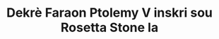 ---
layout: quote
permalink: /ht/
langtag: ht
type: modern
script: Latn
langName: Kreyòl ayisyen
englishLangName: Haitian Creole
title: Dekrè Faraon Ptolemy V inskri sou Rosetta Stone la
quote: Kopi dekrè sa a pral dekoupe an iyèglif, demotic, ak grèk sou dach basalt yo epi mete nan premye, dezyèm, ak twazyèm lòd nan tanp yo bò kote estati Ptolemy, bondye ki pa janm mouri a.
reference: Dekrè Ptolemy V sou Rosetta Stone la, 196 avan Jezikri, British Museum.
imageAlt: Pyes monnen ak figi Ptolemy V
selectAriaLabel: Chwazi yon lang
buttonRandom: Alazad
direction: ltr
---